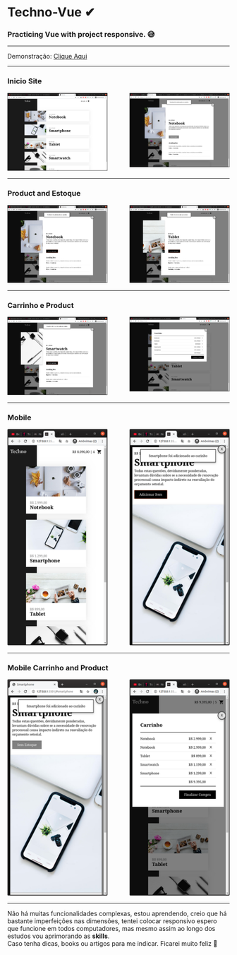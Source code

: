 
# Techno-Vue ✔
### Practicing Vue with project responsive. 😅

---

Demonstração: [Clique Aqui](https://www.origamid.com/curso/vue-js-completo)

---

### Inicio Site

<img src ="https://github.com/elvissouza/Techno-Vue/blob/master/img/2EstoqueProduct.png?raw=true" height= "49%" width= "45%" align="right">
<img src ="https://github.com/elvissouza/Techno-Vue/blob/master/img/1inicioTechno.png?raw=true" height= "49%" width= "45%">

---

### Product and Estoque

<img src ="https://github.com/elvissouza/Techno-Vue/blob/master/img/4addProduct.png?raw=true" height= "49%" width= "45%" align="right">
<img src ="https://github.com/elvissouza/Techno-Vue/blob/master/img/3addProduct.png?raw=true" height= "49%" width= "45%">

---

### Carrinho e Product

<img src = "https://github.com/elvissouza/Techno-Vue/blob/master/img/6carrinhoExample.png?raw=true" height= "49%" width= "45%" align="right">
<img src ="https://github.com/elvissouza/Techno-Vue/blob/master/img/5addProduct.png?raw=true height= "49%" width= "45%">

---

### Mobile

<img src ="https://github.com/elvissouza/Techno-Vue/blob/master/img/8MobileAddProduct.png?raw=true" height= "49%" width= "45%" align="right">
<img src ="https://github.com/elvissouza/Techno-Vue/blob/master/img/7Mobileinicio.png?raw=true" height= "49%" width= "45%">

---

### Mobile Carrinho and Product

<img src ="https://github.com/elvissouza/Techno-Vue/blob/master/img/9MobileCarrinho.png?raw=true" height= "49%" width= "45%" align="right">
<img src ="https://github.com/elvissouza/Techno-Vue/blob/master/img/10MobileEstoqueProduct.png?raw=true" height= "49%" width= "45%">

---

<p>Não há muitas funcionalidades complexas, estou aprendendo, creio que há bastante imperfeições nas dimensões, tentei colocar responsivo espero que funcione em todos computadores, mas mesmo assim ao longo dos estudos vou aprimorando as <b>skills</b>. <br/>Caso tenha dicas, books ou artigos para me indicar. Ficarei muito feliz 💓</p>

